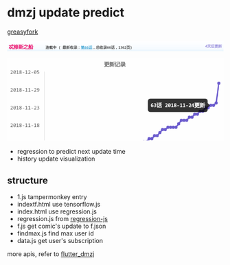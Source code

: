 # dmzj update predict

[greasyfork](https://greasyfork.org/en/scripts/375087-dup)	

![](https://raw.githubusercontent.com/tkkcc/dup/master/include/DeepinScreenshot_select-area_20181202183339.png)

![](https://raw.githubusercontent.com/tkkcc/dup/master/include/DeepinScreenshot_select-area_20181202183423.png)



- regression to predict next update time
- history update visualization

## structure

- 1.js tampermonkey entry
- indextf.html use tensorflow.js
- index.html use regression.js
- regression.js from [regression-js](https://github.com/Tom-Alexander/regression-js)
- f.js get comic's update to f.json
- findmax.js find max user id
- data.js get user's subscription

more apis, refer to [flutter_dmzj](https://github.com/tkkcc/flutter_dmzj/blob/master/lib/util/api.dart)



